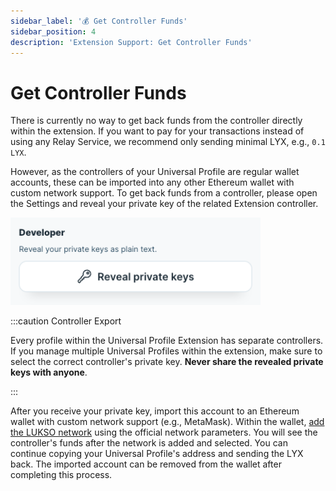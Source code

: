 ```yaml
---
sidebar_label: '💰 Get Controller Funds'
sidebar_position: 4
description: 'Extension Support: Get Controller Funds'
---
```


# Get Controller Funds

There is currently no way to get back funds from the controller directly within the extension. If you want to pay for your transactions instead of using any Relay Service, we recommend only sending minimal LYX, e.g., `0.1 LYX`.

However, as the controllers of your Universal Profile are regular wallet accounts, these can be imported into any other Ethereum wallet with custom network support. To get back funds from a controller, please open the Settings and reveal your private key of the related Extension controller.

<div style={{ textAlign: 'center' }}>
<img
    src="/img/extension/reveal-private-key.png"
    alt="Reveal Private Keys"
    width="400"
/>
</div>

:::caution Controller Export

Every profile within the Universal Profile Extension has separate controllers. If you manage multiple Universal Profiles within the extension, make sure to select the correct controller's private key. **Never share the revealed private keys with anyone**.

:::

After you receive your private key, import this account to an Ethereum wallet with custom network support (e.g., MetaMask). Within the wallet, [add the LUKSO network](https://docs.lukso.tech/networks/mainnet/parameters#add-lukso-to-wallets) using the official network parameters. You will see the controller's funds after the network is added and selected. You can continue copying your Universal Profile's address and sending the LYX back. The imported account can be removed from the wallet after completing this process.
